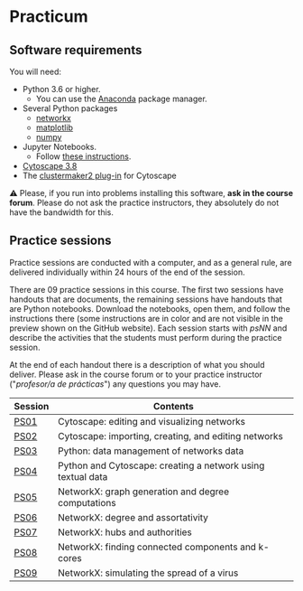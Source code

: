 # Practicum

## Software requirements

You will need:

* Python 3.6 or higher.
   * You can use the [Anaconda](https://www.anaconda.com/products/individual) package manager.
* Several Python packages
   * [networkx](https://networkx.github.io/)
   * [matplotlib](https://matplotlib.org/)
   * [numpy](https://numpy.org/)
* Jupyter Notebooks.
   * Follow [these instructions](https://jupyter.org/install.html).
* [Cytoscape 3.8](https://cytoscape.org/download.html)
* The [clustermaker2 plug-in](https://apps.cytoscape.org/apps/clustermaker2) for Cytoscape

:warning: Please, if you run into problems installing this software, **ask in the course forum**. Please do not ask the practice instructors, they absolutely do not have the bandwidth for this.

## Practice sessions

Practice sessions are conducted with a computer, and as a general rule, are delivered individually within 24 hours of the end of the session.

There are 09 practice sessions in this course. The first two sessions have handouts that are documents, the remaining sessions have handouts that are Python notebooks. Download the notebooks, open them, and follow the instructions there (some instructions are in color and are not visible in the preview shown on the GitHub website). Each session starts with *psNN* and describe the activities that the students must perform during the practice session.

At the end of each handout there is a description of what you should deliver. Please ask in the course forum or to your practice instructor ("*profesor/a de prácticas*") any questions you may have.

| Session                                             | Contents |
|-----------------------------------------------------|----------|
| [PS01](ps01_cytoscape_basics.md)                    | Cytoscape: editing and visualizing networks |
| [PS02](ps02_cytoscape_advanced.md)                  | Cytoscape: importing, creating, and editing networks |
| [PS03](ps03_management_networks_data.ipynb)             | Python: data management of networks data |
| [PS04](ps04_networks_from_text.ipynb)                  | Python and Cytoscape: creating a network using textual data |
| [PS05](ps05_network_models.md)               | NetworkX: graph generation and degree computations |
| [PS06](ps06_degree_assortativity.md)                          | NetworkX: degree and assortativity |
| [PS07](ps07_hubs_and_authorities.md)                          | NetworkX: hubs and authorities |
| [PS08](ps08_components_k_cores.md)                  | NetworkX: finding connected components and k-cores |
| [PS09](ps09_viral_propagation.md)                   | NetworkX: simulating the spread of a virus |
